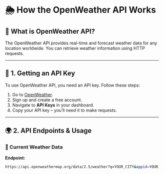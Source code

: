 # 🌦️ How the OpenWeather API Works

## 📌 What is OpenWeather API?
The OpenWeather API provides real-time and forecast weather data for any location worldwide. You can retrieve weather information using HTTP requests.

---

## 🔑 1. Getting an API Key
To use OpenWeather API, you need an API key. Follow these steps:
1. Go to [OpenWeather](https://openweathermap.org/api).
2. Sign up and create a free account.
3. Navigate to **API Keys** in your dashboard.
4. Copy your API key – you’ll need it to make requests.

---

## 🌍 2. API Endpoints & Usage

### 📌 Current Weather Data
**Endpoint:**  
```bash
https://api.openweathermap.org/data/2.5/weather?q=YOUR_CITY&appid=YOUR_API_KEY&units=metric

